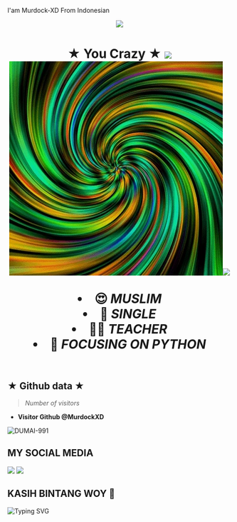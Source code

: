 

I'am Murdock-XD From Indonesian

<!-- Typing SVG by DenverCoder1 - https://github.com/DenverCoder1/readme-typing-svg -->
<p align="center">
<!--   <a href="https://github.com/DenverCoder1/readme-typing-svg"> -->
    <img src="https://readme-typing-svg.herokuapp.com?color=E22FE4&width=380&height=45&lines=Welcome+To+My+Github;You+Know+Who+Is+Handsome;BangMurdock+XyinCode;Nice+To+Meet+You+...&center=true"></a>

</p>
<h1 align="center">★ You Crazy ★ <img src="https://github.com/mitul3737/mitul3737/blob/main/mituls code.gif"

<h1 align="center"><img src="https://raw.githubusercontent.com/Al-Vino/Al-Vino/main/giphy.webp"

<a href="[https://github.com/MurodockXD"><img width=550 src="https://github-profile-trophy.vercel.app/?username=Murdock-ID&theme=dracula&no-frame=true&title=Followers,Stars,Commit,Repository,Issues"/></a>
<li> 😍 <i> MUSLIM</i></li>
<li> 🌚 <i> SINGLE</i></li>
<li> 👩‍💻 <i> TEACHER</i></li>
<li> 🌟 <i> FOCUSING ON PYTHON</i></li><br>

## ★ Github data ★
>
> *Number of visitors*
* **Visitor Github @MurdockXD**

![DUMAI-991](https://komarev.com/ghpvc/?username=Basari-ID&color=blue)
>
## MY SOCIAL MEDIA
[![](https://img.shields.io/badge/Github-black?logo=Github&logoColor=black&labelColor=white)](https://github.com/MurdockXD) 
[![](https://img.shields.io/badge/Facebook-blue?logo=Facebook&logoColor=blue&labelColor=white)](https://www.facebook.com/anggih.maulana.54)
## KASIH BINTANG WOY 🌟
![Typing SVG](https://readme-typing-svg.herokuapp.com?lines=Selamat+Bersenang-senang....!+)


